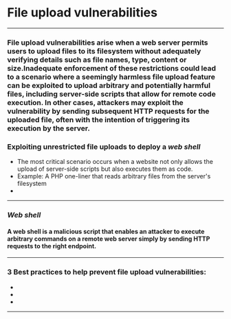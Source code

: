 # File upload vulnerabilities
***
### File upload vulnerabilities arise when a web server permits users to upload files to its filesystem without adequately verifying details such as file names, type, content or size.Inadequate enforcement of these restrictions could lead to a scenario where a seemingly harmless file upload feature can be exploited to upload arbitrary and potentially harmful files, including server-side scripts that allow for remote code execution. In other cases, attackers may exploit the vulnerability by sending subsequent HTTP requests for the uploaded file, often with the intention of triggering its execution by the server.

### Exploiting unrestricted file uploads to deploy a ***web shell***
* The most critical scenario occurs when a website not only allows the upload of server-side scripts but also executes them as code.
* Example: A PHP one-liner that reads arbitrary files from the server's filesystem
* <?php echo file_get_contents('/path/to/target/file'); ?>
***
### ***Web shell***
#### A web shell is a malicious script that enables an attacker to execute arbitrary commands on a remote web server simply by sending HTTP requests to the right endpoint.  
***
### 3 Best practices to help prevent file upload vulnerabilities:
*
*
*
***
